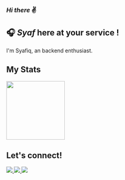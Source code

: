 ### _Hi there_ ✌️

## 🎧 _Syaf_ here at your service !
I'm Syafiq, an backend enthusiast.

## My Stats
<div>
  <img height=154 src="https://github-readme-stats.vercel.app/api/top-langs/?username=Syafiqjos&layout=compact&hide_border=true&hide=html,css,blade&theme=onedark&langs_count=6"/>
</div>

## Let's connect!
<div>
    <a href="https://www.linkedin.com/in/syafiqwafi/">
    <img src="https://img.shields.io/badge/linkedin-%230077B5.svg?&style=for-the-badge&logo=linkedin&logoColor=white" />
  </a>
  <a href="https://instagram.com/syafiq.wafi">
    <img src="https://img.shields.io/badge/Instagram-1DA1F2?style=for-the-badge&logo=instagram&logoColor=white" />        
  </a>
  <a href="https://discordapp.com/users/372735148816334848">
    <img src="https://img.shields.io/badge/Discord-1D31F2?style=for-the-badge&logo=discord&logoColor=white" />        
  </a>
</div>

<!--
**Syafiqjos/Syafiqjos** is a ✨ _special_ ✨ repository because its `README.md` (this file) appears on your GitHub profile.

Here are some ideas to get you started:

- 🔭 I’m currently working on ...
- 🌱 I’m currently learning ...
- 👯 I’m looking to collaborate on ...
- 🤔 I’m looking for help with ...
- 💬 Ask me about ...
- 📫 How to reach me: ...
- 😄 Pronouns: ...
- ⚡ Fun fact: ...
-->

